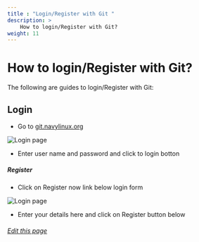 ```yaml
---
title : "Login/Register with Git "
description: >
    How to login/Register with Git?
weight: 11
---
```

# How to login/Register with Git?

The following are guides to login/Register with Git:


## Login

*  Go to  [git.navylinux.org](https://git.navylinux.org/users/sign_in)

 ![Login page](/images/documentation/login.PNG)

* Enter user name and password and click to login botton
##### Register

* Click on Register now link below login form 

![Login page](/images/documentation/register.PNG)

* Enter your details here and click on Register button below

###### [Edit this page](https://git.navylinux.org/website/navylinux-org/-/blob/main/content/wiki/developer-guide/login-register.md)